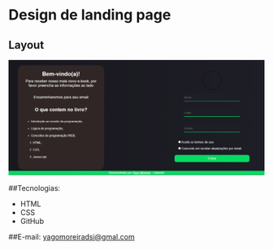# Design de landing page 
## Layout
![imagem](https://github.com/Yaguu/form/blob/main/preview.png)

##Tecnologias:
- HTML
- CSS
- GitHub

##E-mail: yagomoreiradsi@gmal.com
